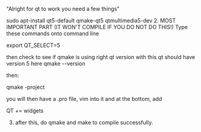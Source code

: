"Alright for qt to work you need a few things"

sudo apt-install qt5-default qmake-qt5 qtmultimedia5-dev
2. MOST IMPORTANT PART (IT WON'T COMPILE IF YOU DO NOT DO THIS!)
Type these commands onto command line

export QT_SELECT=5 

then check to see if qmake is using right qt version with this
qt should have version 5 here
qmake --version

then:

qmake -project

you will then have a .pro file, vim into it and at the bottom, add

QT += widgets

3. after this, do qmake and make to compile successfully.
